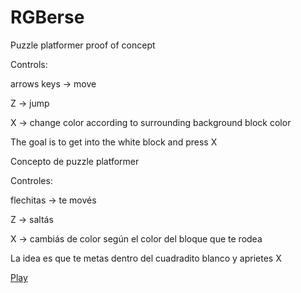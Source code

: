# RGBerse
Puzzle platformer proof of concept

Controls: 

arrows keys -> move

Z -> jump

X -> change color according to surrounding background block color

The goal is to get into the white block and press X


Concepto de puzzle platformer

Controles: 

flechitas -> te movés

Z -> saltás

X -> cambiás de color según el color del bloque que te rodea

La idea es que te metas dentro del cuadradito blanco y aprietes X

[Play](https://streq.github.io/RGBerse)
